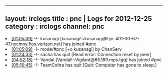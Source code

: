 
---
layout: irclogs
title : pnc | Logs for 2012-12-25
category : irclogs
channel: pnc
---
<li class="logitem"><a href="#01:05:09" name="01:05:09" class="time">[01:05:09]</a> -!- <span class="join">kusanagi</span> [kusanagi!~kusanagi@tijn-401-30-67-47.nycmny.fios.verizon.net] has joined #pnc </li>
<li class="logitem"><a href="#01:05:09" name="01:05:09" class="time">[01:05:09]</a> -!- mode/<span class="mode">#pnc</span> [+o kusanagi] by ChanServ </li>
<li class="logitem"><a href="#01:24:33" name="01:24:33" class="time">[01:24:33]</a> -!- <span class="quit">sacha</span> has quit [Read error: Connection reset by peer] </li>
<li class="logitem"><a href="#04:52:18" name="04:52:18" class="time">[04:52:18]</a> -!- <span class="join">Vandal</span> [Vandal!~Vigilant@65.189.mps.tgq] has joined #pnc </li>
<li class="logitem"><a href="#05:16:45" name="05:16:45" class="time">[05:16:45]</a> -!- <span class="quit">TeamColtra</span> has quit [Quit: Computer has gone to sleep.] </li>


